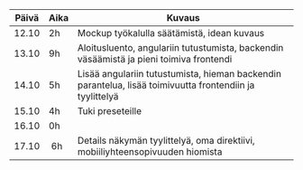 | Päivä | Aika | Kuvaus 
| ----- | ---- | -------
| 12.10 | 2h   | Mockup työkalulla säätämistä, idean kuvaus
| 13.10 | 9h   | Aloitusluento, angulariin tutustumista, backendin väsäämistä ja pieni toimiva frontendi
| 14.10 | 5h   | Lisää angulariin tutustumista, hieman backendin parantelua, lisää toimivuutta frontendiin ja tyylittelyä
| 15.10 | 4h   | Tuki preseteille
| 16.10 | 0h   | 
| 17.10 | 6h   | Details näkymän tyylittelyä, oma direktiivi, mobiiliyhteensopivuuden hiomista
